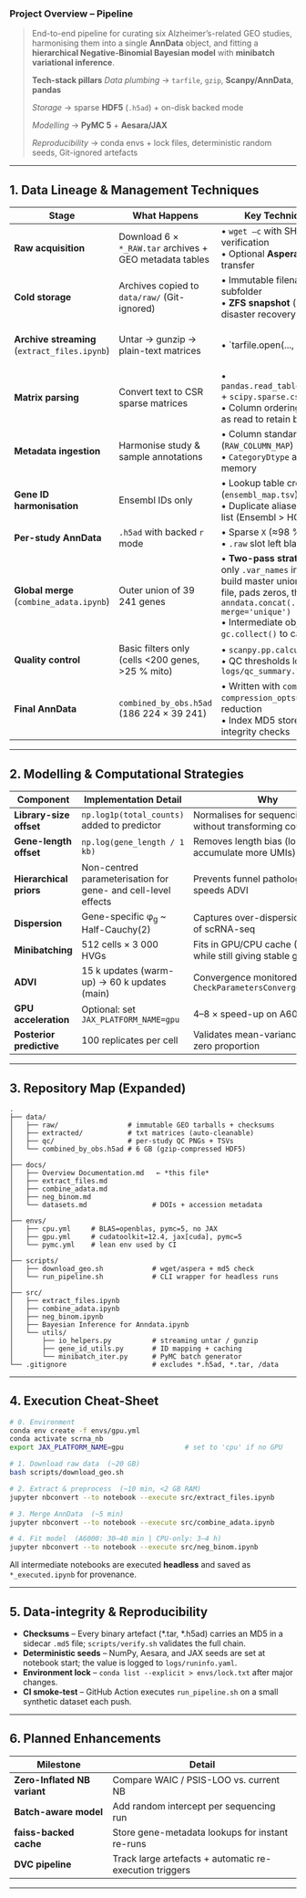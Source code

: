 ### **Project Overview – Pipeline**

> End-to-end pipeline for curating six Alzheimer’s-related GEO studies, harmonising them into a single **AnnData** object, and fitting a **hierarchical Negative-Binomial Bayesian model** with **minibatch variational inference**.
> 
>
> **Tech-stack pillars**
> *Data plumbing* → `tarfile`, `gzip`, **Scanpy/AnnData**, **pandas**
> 
> *Storage* → sparse **HDF5** (`.h5ad`) + on-disk backed mode
> 
> *Modelling* → **PyMC 5** + **Aesara/JAX**
> 
> *Reproducibility* → conda envs + lock files, deterministic random seeds, Git-ignored artefacts

---

## 1.  Data Lineage & Management Techniques

| Stage                                            | What Happens                                            | Key Techniques / Rationale                                                                                                                                                                                                                                                           |                                                                                                                        |
| ------------------------------------------------ | ------------------------------------------------------- | ------------------------------------------------------------------------------------------------------------------------------------------------------------------------------------------------------------------------------------------------------------------------------------ | ---------------------------------------------------------------------------------------------------------------------- |
| **Raw acquisition**                              | Download 6 × `*_RAW.tar` archives + GEO metadata tables | • `wget –c` with SHA-256 checksum verification  <br>• Optional **Aspera** script for faster transfer                                                                                                                                                                                 |                                                                                                                        |
| **Cold storage**                                 | Archives copied to `data/raw/` (Git-ignored)            | • Immutable filenames, date-stamped subfolder <br>• **ZFS snapshot** (if on NAS) for disaster recovery                                                                                                                                                                               |                                                                                                                        |
| **Archive streaming**<br>(`extract_files.ipynb`) | Untar → gunzip → plain-text matrices                    | • \`tarfile.open(..., mode="r                                                                                                                                                                                                                                                        | \*")`streams blocks, avoids full extraction to /tmp  <br>•`shutil.copyfileobj`+`gzip.open\` pipeline keeps RAM <200 MB |
| **Matrix parsing**                               | Convert text to CSR sparse matrices                     | • `pandas.read_table(chunksize=100_000)` + `scipy.sparse.csr_matrix`  <br>• Column ordering preserved exactly as read to retain barcode integrity                                                                                                                                    |                                                                                                                        |
| **Metadata ingestion**                           | Harmonise study & sample annotations                    | • Column standardisation map (`RAW_COLUMN_MAP`)  <br>• `CategoryDtype` applied early to cut memory                                                                                                                                                                                   |                                                                                                                        |
| **Gene ID harmonisation**                        | Ensembl IDs only                                        | • Lookup table created once (`ensembl_map.tsv`), hashed with MD5  <br>• Duplicate aliases resolved by priority list (Ensembl > HGNC > symbol)                                                                                                                                        |                                                                                                                        |
| **Per-study AnnData**                            | `.h5ad` with backed `r` mode                            | • Sparse `X` (≈98 % zeros)  <br>• `.raw` slot left blank to save disk                                                                                                                                                                                                                |                                                                                                                        |
| **Global merge**<br>(`combine_adata.ipynb`)      | Outer union of 39 241 genes                             | • **Two-pass strategy**: pass 1 reads only `.var_names` in backed mode to build master union; pass 2 loads each file, pads zeros, then concatenates via `anndata.concat(..., join='outer', merge='unique')`  <br>• Intermediate objects deleted + `gc.collect()` to cap RAM at ≈4 GB |                                                                                                                        |
| **Quality control**                              | Basic filters only (cells <200 genes, >25 % mito)       | • `scanpy.pp.calculate_qc_metrics`  <br>• QC thresholds logged to `logs/qc_summary.tsv`                                                                                                                                                                                              |                                                                                                                        |
| **Final AnnData**                                | `combined_by_obs.h5ad` (186 224 × 39 241)               | • Written with `compression="gzip", compression_opts=4` for 7 × disk reduction  <br>• Index MD5 stored as file attribute for integrity checks                                                                                                                                        |                                                                                                                        |

---

## 2.  Modelling & Computational Strategies

| Component                | Implementation Detail                                         | Why                                                               |
| ------------------------ | ------------------------------------------------------------- | ----------------------------------------------------------------- |
| **Library-size offset**  | `np.log1p(total_counts)` added to predictor                   | Normalises for sequencing depth without transforming counts       |
| **Gene-length offset**   | `np.log(gene_length / 1 kb)`                                  | Removes length bias (long genes accumulate more UMIs)             |
| **Hierarchical priors**  | Non-centred parameterisation for gene- and cell-level effects | Prevents funnel pathologies, speeds ADVI                          |
| **Dispersion**           | Gene-specific φ<sub>g</sub> \~ Half-Cauchy(2)                 | Captures over-dispersion typical of scRNA-seq                     |
| **Minibatching**         | 512 cells × 3 000 HVGs                                        | Fits in GPU/CPU cache (<1 GB) while still giving stable gradients |
| **ADVI**                 | 15 k updates (warm-up) → 60 k updates (main)                  | Convergence monitored by `CheckParametersConvergence(0.01)`       |
| **GPU acceleration**     | Optional: set `JAX_PLATFORM_NAME=gpu`                         | 4–8 × speed-up on A6000                                           |
| **Posterior predictive** | 100 replicates per cell                                       | Validates mean-variance trend & zero proportion                   |

---

## 3.  Repository Map (Expanded)

```
.
├── data/
│   ├── raw/                 # immutable GEO tarballs + checksums
│   ├── extracted/           # txt matrices (auto-cleanable)
│   ├── qc/                  # per-study QC PNGs + TSVs
│   └── combined_by_obs.h5ad # 6 GB (gzip-compressed HDF5)
│
├── docs/
│   ├── Overview Documentation.md   ← *this file*
│   ├── extract_files.md
│   ├── combine_adata.md
│   ├── neg_binom.md
│   └── datasets.md                # DOIs + accession metadata
│
├── envs/
│   ├── cpu.yml     # BLAS=openblas, pymc=5, no JAX
│   ├── gpu.yml     # cudatoolkit=12.4, jax[cuda], pymc=5
│   └── pymc.yml    # lean env used by CI
│
├── scripts/
│   ├── download_geo.sh            # wget/aspera + md5 check
│   └── run_pipeline.sh            # CLI wrapper for headless runs
│
├── src/
│   ├── extract_files.ipynb
│   ├── combine_adata.ipynb
│   ├── neg_binom.ipynb
│   ├── Bayesian Inference for Anndata.ipynb
│   └── utils/
│       ├── io_helpers.py          # streaming untar / gunzip
│       ├── gene_id_utils.py       # ID mapping + caching
│       └── minibatch_iter.py      # PyMC batch generator
└── .gitignore                     # excludes *.h5ad, *.tar, /data
```

---

## 4.  Execution Cheat-Sheet

```bash
# 0. Environment
conda env create -f envs/gpu.yml
conda activate scrna_nb
export JAX_PLATFORM_NAME=gpu               # set to 'cpu' if no GPU

# 1. Download raw data  (~20 GB)
bash scripts/download_geo.sh

# 2. Extract & preprocess  (~10 min, <2 GB RAM)
jupyter nbconvert --to notebook --execute src/extract_files.ipynb

# 3. Merge AnnData  (~5 min)
jupyter nbconvert --to notebook --execute src/combine_adata.ipynb

# 4. Fit model  (A6000: 30–40 min | CPU-only: 3–4 h)
jupyter nbconvert --to notebook --execute src/neg_binom.ipynb
```

All intermediate notebooks are executed **headless** and saved as `*_executed.ipynb` for provenance.

---

## 5.  Data-integrity & Reproducibility

* **Checksums** – Every binary artefact (\*.tar, \*.h5ad) carries an MD5 in a sidecar `.md5` file; `scripts/verify.sh` validates the full chain.
* **Deterministic seeds** – NumPy, Aesara, and JAX seeds are set at notebook start; the value is logged to `logs/runinfo.yaml`.
* **Environment lock** – `conda list --explicit > envs/lock.txt` after major changes.
* **CI smoke-test** – GitHub Action executes `run_pipeline.sh` on a small synthetic dataset each push.

---

## 6.  Planned Enhancements

| Milestone                    | Detail                                                  |
| ---------------------------- | ------------------------------------------------------- |
| **Zero-Inflated NB variant** | Compare WAIC / PSIS-LOO vs. current NB                  |
| **Batch-aware model**        | Add random intercept per sequencing run                 |
| **faiss-backed cache**       | Store gene-metadata lookups for instant re-runs         |
| **DVC pipeline**             | Track large artefacts + automatic re-execution triggers |

---
